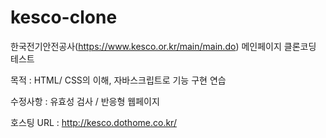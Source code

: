 # kesco-clone

한국전기안전공사(https://www.kesco.or.kr/main/main.do) 메인페이지 클론코딩 테스트

목적 : HTML/ CSS의 이해, 자바스크립트로 기능 구현 연습

수정사항 : 유효성 검사 / 반응형 웹페이지

호스팅 URL : http://kesco.dothome.co.kr/
